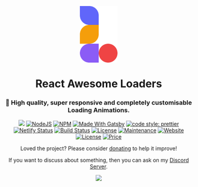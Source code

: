 <p align="center"> 
    <img src="./doc/images/logo-manifest.png" align="center" height="150"></img>
</p>

<h1 align="center">React Awesome Loaders</h1> 
<h3 align="center"> 🚀 High quality, super responsive and completely customisable Loading Animations. </h3>

<p align="center">
  <a href="https://hits.seeyoufarm.com"><img src="https://hits.seeyoufarm.com/api/count/incr/badge.svg?url=https%3A%2F%2Fgithub.com%2Fashutosh1919%2Freact-awesome-loaders&count_bg=%2379C83D&title_bg=%23555555&icon=&icon_color=%23E7E7E7&title=hits&edge_flat=false"/></a>
  <a href="https://nodejs.org/en/blog/release/v12.18.3/"><img alt="NodeJS" src="https://img.shields.io/badge/node-12.18.3-important?style=flat-square" /></a>
  <a href="https://www.npmjs.com/package/npm/v/6.14.6"><img alt="NPM" src="https://img.shields.io/badge/npm-6.14.6-61DAFB?style=flat-square" /></a>
  <a href="https://www.gatsbyjs.com/"><img alt="Made With Gatsby" src="https://img.shields.io/badge/made%20with-gatsby-blueviolet?style=flat-square" /></a>
  <a href="https://github.com/prettier/prettier"><img alt="code style: prettier" src="https://img.shields.io/badge/code_style-prettier-ff69b4.svg?style=flat-square?style=flat-square" /></a>
  <br/>
  <a href="https://app.netlify.com/sites/awesome-loaders/deploys"><img alt="Netlify Status" src="https://api.netlify.com/api/v1/badges/d9df8e0f-f743-488a-bebb-880c81383d35/deploy-status?style=flat-square" /></a>
  <a href="https://travis-ci.org/badges/badgerbadgerbadger"><img alt="Build Status" src="http://img.shields.io/travis/badges/badgerbadgerbadger.svg?style=flat-square?style=flat-square" /></a>
  <a href="http://badges.mit-license.org/"><img alt="License" src="http://img.shields.io/:license-mit-blue.svg?style=flat-square?style=flat-square" /></a>
  <a href="https://github.com/ashutosh1919/react-awesome-loaders/commits/main"><img alt="Maintenance" src="https://img.shields.io/badge/maintained-yes-green.svg?style=flat-square" /></a>
  <a href="https://awesome-loaders.netlify.app/"><img alt="Website" src="https://img.shields.io/badge/website-up-yellow?style=flat-square" /></a>
  <a href="http://badges.mit-license.org/"><img alt="License" src="http://img.shields.io/:license-mit-blue.svg?style=flat-square?style=flat-square" /></a>
  <a href="https://img.shields.io/badge/price-free-ff69b4"><img alt="Price" src="https://img.shields.io/badge/price-free-ff69b4?style=flat-square" /></a>
</p>

<p align="center">Loved the project? Please consider <a href="https://www.paypal.com/paypalme/devsense19">donating</a> to help it improve!</p>
<p align="center">If you want to discuss about something, then you can ask on my <a href="https://discord.com/invite/GkcbM5bwZr">Discord Server</a>.</p>

<p align="center"> 
    <a href="https://awesome-loaders.netlify.app/" target="_blank">
    <img src="doc/images/showcase.gif"></img>
  </a>
</p>